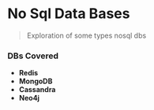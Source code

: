 # No Sql Data Bases
> Exploration of some types nosql dbs 

### DBs Covered 
* **Redis**
* **MongoDB**
* **Cassandra**
* **Neo4j**